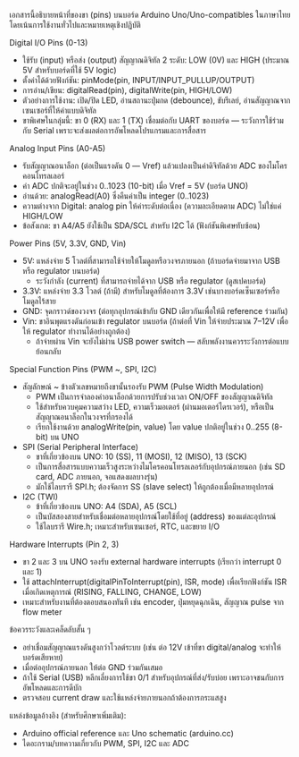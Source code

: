 เอกสารนี้อธิบายหน้าที่ของขา (pins) บนบอร์ด Arduino Uno/Uno-compatibles ในภาษาไทย โดยเน้นการใช้งานทั่วไปและหมายเหตุเชิงปฏิบัติ

Digital I/O Pins (0-13)
- ใช้รับ (input) หรือส่ง (output) สัญญาณดิจิทัล 2 ระดับ: LOW (0V) และ HIGH (ประมาณ 5V สำหรับบอร์ดที่ใช้ 5V logic)
- ตั้งค่าได้ด้วยฟังก์ชัน: pinMode(pin, INPUT/INPUT_PULLUP/OUTPUT)
- การอ่าน/เขียน: digitalRead(pin), digitalWrite(pin, HIGH/LOW)
- ตัวอย่างการใช้งาน: เปิด/ปิด LED, อ่านสถานะปุ่มกด (debounce), ขับรีเลย์, อ่านสัญญาณจากเซนเซอร์ที่ให้ค่าแบบดิจิทัล
- ขาพิเศษในกลุ่มนี้: ขา 0 (RX) และ 1 (TX) เชื่อมต่อกับ UART ของบอร์ด — ระวังการใช้ร่วมกับ Serial เพราะจะส่งผลต่อการอัพโหลดโปรแกรมและการสื่อสาร

Analog Input Pins (A0-A5)
- รับสัญญาณอนาล็อก (ต่อเป็นแรงดัน 0 — Vref) แล้วแปลงเป็นค่าดิจิทัลด้วย ADC ของไมโครคอนโทรลเลอร์
- ค่า ADC ปกติจะอยู่ในช่วง 0..1023 (10-bit) เมื่อ Vref = 5V (บอร์ด UNO)
- อ่านด้วย: analogRead(A0) ซึ่งคืนค่าเป็น integer (0..1023)
- ความต่างจาก Digital: analog pin ให้ค่าระดับต่อเนื่อง (ความละเอียดตาม ADC) ไม่ใช่แค่ HIGH/LOW
- ข้อสังเกต: ขา A4/A5 ยังใช้เป็น SDA/SCL สำหรับ I2C ได้ (ฟังก์ชันพิเศษทับซ้อน)

Power Pins (5V, 3.3V, GND, Vin)
- 5V: แหล่งจ่าย 5 โวลต์ที่สามารถใช้จ่ายให้โมดูลหรือวงจรภายนอก (ถ้าบอร์ดจ่ายมาจาก USB หรือ regulator บนบอร์ด)
  - ระวังกำลัง (current) ที่สามารถจ่ายได้จาก USB หรือ regulator (ดูสเปคบอร์ด)
- 3.3V: แหล่งจ่าย 3.3 โวลต์ (ถ้ามี) สำหรับโมดูลที่ต้องการ 3.3V เช่นบางบอร์ดเซ็นเซอร์หรือโมดูลไร้สาย
- GND: จุดกราวด์ของวงจร (ต่อทุกอุปกรณ์เข้ากับ GND เดียวกันเพื่อให้มี reference ร่วมกัน)
- Vin: ขาอินพุตแรงดันก่อนเข้า regulator บนบอร์ด (ถ้าต่อที่ Vin ให้จ่ายประมาณ 7–12V เพื่อให้ regulator ทำงานได้อย่างถูกต้อง)
  - ถ้าจ่ายผ่าน Vin จะยังไม่ผ่าน USB power switch — สลับพลังงานควรระวังการต่อแบบย้อนกลับ

Special Function Pins (PWM ~, SPI, I2C)
- สัญลักษณ์ ~ ข้างตัวเลขหมายถึงขานั้นรองรับ PWM (Pulse Width Modulation)
  - PWM เป็นการจำลองค่าอนาล็อกด้วยการปรับช่วงเวลา ON/OFF ของสัญญาณดิจิทัล
  - ใช้สำหรับควบคุมความสว่าง LED, ความเร็วมอเตอร์ (ผ่านมอเตอร์ไดรเวอร์), หรือเป็นสัญญาณอนาล็อกในวงจรที่กรองได้
  - เรียกใช้งานด้วย analogWrite(pin, value) โดย value ปกติอยู่ในช่วง 0..255 (8-bit) บน UNO
- SPI (Serial Peripheral Interface)
  - ขาที่เกี่ยวข้องบน UNO: 10 (SS), 11 (MOSI), 12 (MISO), 13 (SCK)
  - เป็นการสื่อสารแบบความเร็วสูงระหว่างไมโครคอนโทรลเลอร์กับอุปกรณ์ภายนอก (เช่น SD card, ADC ภายนอก, จอแสดงผลบางรุ่น)
  - มักใช้ไลบรารี SPI.h; ต้องจัดการ SS (slave select) ให้ถูกต้องเมื่อมีหลายอุปกรณ์
- I2C (TWI)
  - ข้าที่เกี่ยวข้องบน UNO: A4 (SDA), A5 (SCL)
  - เป็นบัสสองสายสำหรับเชื่อมต่อหลายอุปกรณ์โดยใช้ที่อยู่ (address) ของแต่ละอุปกรณ์
  - ใช้ไลบรารี Wire.h; เหมาะสำหรับเซนเซอร์, RTC, และขยาย I/O

Hardware Interrupts (Pin 2, 3)
- ขา 2 และ 3 บน UNO รองรับ external hardware interrupts (เรียกว่า interrupt 0 และ 1)
- ใช้ attachInterrupt(digitalPinToInterrupt(pin), ISR, mode) เพื่อเรียกฟังก์ชัน ISR เมื่อเกิดเหตุการณ์ (RISING, FALLING, CHANGE, LOW)
- เหมาะสำหรับงานที่ต้องตอบสนองทันที เช่น encoder, ปุ่มหยุดฉุกเฉิน, สัญญาณ pulse จาก flow meter

ข้อควรระวังและเคล็ดลับสั้น ๆ
- อย่าเชื่อมสัญญาณแรงดันสูงกว่าโวลต์ระบบ (เช่น ต่อ 12V เข้าที่ขา digital/analog จะทำให้บอร์ดเสียหาย)
- เมื่อต่ออุปกรณ์ภายนอก ให้ต่อ GND ร่วมกันเสมอ
- ถ้าใช้ Serial (USB) หลีกเลี่ยงการใช้ขา 0/1 สำหรับอุปกรณ์ที่ส่ง/รับบ่อย เพราะอาจชนกับการอัพโหลดและการดีบัก
- ตรวจสอบ current draw และใช้แหล่งจ่ายภายนอกถ้าต้องการกระแสสูง

แหล่งข้อมูลอ้างอิง (สำหรับศึกษาเพิ่มเติม):
- Arduino official reference และ Uno schematic (arduino.cc)
- ไดอะกราม/บทความเกี่ยวกับ PWM, SPI, I2C และ ADC